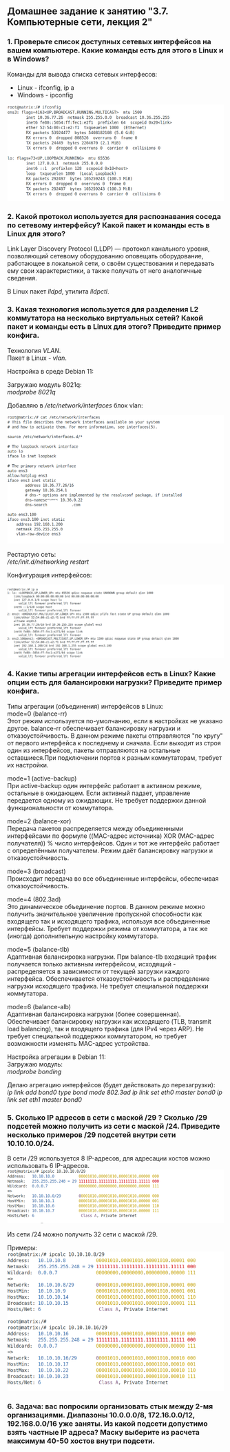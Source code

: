 ## Домашнее задание к занятию "3.7. Компьютерные сети, лекция 2"  

### 1. Проверьте список доступных сетевых интерфейсов на вашем компьютере. Какие команды есть для этого в Linux и в Windows?  

Команды для вывода списка сетевых интерфесов:  
- Linux - ifconfig, ip a  
- Windows - ipconfig

![ifconfig](ifconfig.png)  

### 2. Какой протокол используется для распознавания соседа по сетевому интерфейсу? Какой пакет и команды есть в Linux для этого?  

Link Layer Discovery Protocol (LLDP) — протокол канального уровня, позволяющий сетевому оборудованию оповещать оборудование, работающее в локальной сети, о своём существовании и передавать ему свои характеристики, а также получать от него аналогичные сведения.  

В Linux пакет *_lldpd_*, утилита *_lldpctl_*.  


### 3. Какая технология используется для разделения L2 коммутатора на несколько виртуальных сетей? Какой пакет и команды есть в Linux для этого? Приведите пример конфига.  

Технология *_VLAN_*.  
Пакет в Linux - *_vlan_*.  

Настройка в среде Debian 11:

Загружаю модуль 8021q:  
*_modprobe 8021q_*  

Добавляю в *_/etc/network/interfaces_* блок vlan:  

![vlan_iface.png](vlan_iface.png)  

Рестартую сеть:  
*_/etc/init.d/networking restart_*  

Конфигурация интерфейсов:  

![vlan_iface2.png](vlan_iface2.png)  

### 4. Какие типы агрегации интерфейсов есть в Linux? Какие опции есть для балансировки нагрузки? Приведите пример конфига.  

Типы агрегации (объединения) интерфейсов в Linux:  
mode=0 (balance-rr)  
Этот режим используется по-умолчанию, если в настройках не указано другое. balance-rr обеспечивает балансировку нагрузки и отказоустойчивость. В данном режиме пакеты отправляются "по кругу" от первого интерфейса к последнему и сначала. Если выходит из строя один из интерфейсов, пакеты отправляются на остальные оставшиеся.При подключении портов к разным коммутаторам, требует их настройки.  

mode=1 (active-backup)  
При active-backup один интерфейс работает в активном режиме, остальные в ожидающем. Если активный падает, управление передается одному из ожидающих. Не требует поддержки данной функциональности от коммутатора.  

mode=2 (balance-xor)  
Передача пакетов распределяется между объединенными интерфейсами по формуле ((MAC-адрес источника) XOR (MAC-адрес получателя)) % число интерфейсов. Один и тот же интерфейс работает с определённым получателем. Режим даёт балансировку нагрузки и отказоустойчивость.  

mode=3 (broadcast)  
Происходит передача во все объединенные интерфейсы, обеспечивая отказоустойчивость.  

mode=4 (802.3ad)  
Это динамическое объединение портов. В данном режиме можно получить значительное увеличение пропускной способности как входящего так и исходящего трафика, используя все объединенные интерфейсы. Требует поддержки режима от коммутатора, а так же (иногда) дополнительную настройку коммутатора.  

mode=5 (balance-tlb)  
Адаптивная балансировка нагрузки. При balance-tlb входящий трафик получается только активным интерфейсом, исходящий - распределяется в зависимости от текущей загрузки каждого интерфейса. Обеспечивается отказоустойчивость и распределение нагрузки исходящего трафика. Не требует специальной поддержки коммутатора.  

mode=6 (balance-alb)  
Адаптивная балансировка нагрузки (более совершенная). Обеспечивает балансировку нагрузки как исходящего (TLB, transmit load balancing), так и входящего трафика (для IPv4 через ARP). Не требует специальной поддержки коммутатором, но требует возможности изменять MAC-адрес устройства.  

Настройка агрегации в Debian 11:  
Загружаю модуль:  
*_modprobe bonding_*  

Делаю агрегацию интерфейсов (будет действовать до перезагрузки):  
*_ip link add bond0 type bond mode 802.3ad_*
*_ip link set eth0 master bond0_*
*_ip link set eth1 master bond0_*

### 5. Сколько IP адресов в сети с маской /29 ? Сколько /29 подсетей можно получить из сети с маской /24. Приведите несколько примеров /29 подсетей внутри сети 10.10.10.0/24.  

В сети /29 используется 8 IP-адресов, для адресации хостов можно использовать 6 IP-адресов.  
![net_29](net_29.png)  

Из сети /24  можно получить 32 сети с маской /29.  

Примеры:  
![net_29_2](net_29_2.png)  
  

### 6. Задача: вас попросили организовать стык между 2-мя организациями. Диапазоны 10.0.0.0/8, 172.16.0.0/12, 192.168.0.0/16 уже заняты. Из какой подсети допустимо взять частные IP адреса? Маску выберите из расчета максимум 40-50 хостов внутри подсети.  

